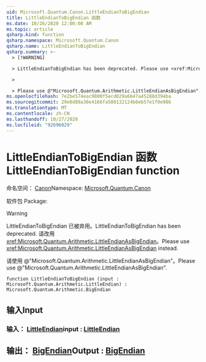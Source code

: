 ```yaml
---
uid: Microsoft.Quantum.Canon.LittleEndianToBigEndian
title: LittleEndianToBigEndian 函数
ms.date: 10/26/2020 12:00:00 AM
ms.topic: article
qsharp.kind: function
qsharp.namespace: Microsoft.Quantum.Canon
qsharp.name: LittleEndianToBigEndian
qsharp.summary: >-
  > [!WARNING]

  > LittleEndianToBigEndian has been deprecated. Please use <xref:Microsoft.Quantum.Arithmetic.LittleEndianAsBigEndian> instead.

  >

  > Please use @"Microsoft.Quantum.Arithmetic.LittleEndianAsBigEndian".
ms.openlocfilehash: 7e2be574eac9800f5ecd029a6647a45288d394ba
ms.sourcegitcommit: 29e0d88a30e4166fa580132124b0eb57e1f0e986
ms.translationtype: MT
ms.contentlocale: zh-CN
ms.lasthandoff: 10/27/2020
ms.locfileid: "92696029"
---
```

# <a name="littleendiantobigendian-function"></a><span data-ttu-id="71cff-102">LittleEndianToBigEndian 函数</span><span class="sxs-lookup"><span data-stu-id="71cff-102">LittleEndianToBigEndian function</span></span>

<span data-ttu-id="71cff-103">命名空间： [Canon](xref:Microsoft.Quantum.Canon)</span><span class="sxs-lookup"><span data-stu-id="71cff-103">Namespace: [Microsoft.Quantum.Canon](xref:Microsoft.Quantum.Canon)</span></span>

<span data-ttu-id="71cff-104">软件包 [](https://nuget.org/packages/)</span><span class="sxs-lookup"><span data-stu-id="71cff-104">Package: [](https://nuget.org/packages/)</span></span>


> [!WARNING]
> <span data-ttu-id="71cff-105">LittleEndianToBigEndian 已被弃用。</span><span class="sxs-lookup"><span data-stu-id="71cff-105">LittleEndianToBigEndian has been deprecated.</span></span> <span data-ttu-id="71cff-106">请改用 <xref:Microsoft.Quantum.Arithmetic.LittleEndianAsBigEndian>。</span><span class="sxs-lookup"><span data-stu-id="71cff-106">Please use <xref:Microsoft.Quantum.Arithmetic.LittleEndianAsBigEndian> instead.</span></span>
>
> <span data-ttu-id="71cff-107">请使用 @"Microsoft.Quantum.Arithmetic.LittleEndianAsBigEndian"。</span><span class="sxs-lookup"><span data-stu-id="71cff-107">Please use @"Microsoft.Quantum.Arithmetic.LittleEndianAsBigEndian".</span></span>



```qsharp
function LittleEndianToBigEndian (input : Microsoft.Quantum.Arithmetic.LittleEndian) : Microsoft.Quantum.Arithmetic.BigEndian
```


## <a name="input"></a><span data-ttu-id="71cff-108">输入</span><span class="sxs-lookup"><span data-stu-id="71cff-108">Input</span></span>

### <a name="input--littleendian"></a><span data-ttu-id="71cff-109">输入： [LittleEndian](xref:Microsoft.Quantum.Arithmetic.LittleEndian)</span><span class="sxs-lookup"><span data-stu-id="71cff-109">input : [LittleEndian](xref:Microsoft.Quantum.Arithmetic.LittleEndian)</span></span>





## <a name="output--bigendian"></a><span data-ttu-id="71cff-110">输出： [BigEndian](xref:Microsoft.Quantum.Arithmetic.BigEndian)</span><span class="sxs-lookup"><span data-stu-id="71cff-110">Output : [BigEndian](xref:Microsoft.Quantum.Arithmetic.BigEndian)</span></span>

